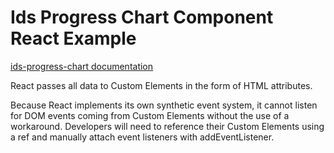 # Ids Progress Chart Component React Example

[ids-progress-chart documentation](https://github.com/infor-design/enterprise-wc/blob/main/src/components/ids-progress-chart/README.md)

React passes all data to Custom Elements in the form of HTML attributes.

Because React implements its own synthetic event system, it cannot listen for DOM events coming from Custom Elements without the use of a workaround. Developers will need to reference their Custom Elements using a ref and manually attach event listeners with addEventListener.
